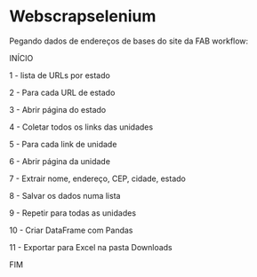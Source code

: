 # Webscrapselenium
Pegando dados de endereços de bases do site da FAB
workflow:

INÍCIO

1 - lista de URLs por estado

2 - Para cada URL de estado

3 - Abrir página do estado

4 - Coletar todos os links das unidades

5 - Para cada link de unidade 

6 - Abrir página da unidade 

7 - Extrair nome, endereço, CEP, cidade, estado 

8 - Salvar os dados numa lista 

9 - Repetir para todas as unidades 

10 - Criar DataFrame com Pandas 

11 - Exportar para Excel na pasta Downloads 

FIM
